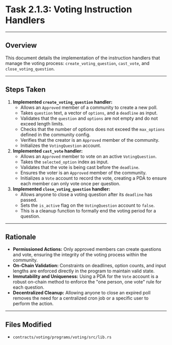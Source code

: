 # Task 2.1.3: Voting Instruction Handlers

---

## Overview
This document details the implementation of the instruction handlers that manage the voting process: `create_voting_question`, `cast_vote`, and `close_voting_question`.

---

## Steps Taken
1.  **Implemented `create_voting_question` handler:**
    *   Allows an `Approved` member of a community to create a new poll.
    *   Takes `question` text, a vector of `options`, and a `deadline` as input.
    *   Validates that the `question` and `options` are not empty and do not exceed length limits.
    *   Checks that the number of options does not exceed the `max_options` defined in the community config.
    *   Verifies that the creator is an `Approved` member of the community.
    *   Initializes the `VotingQuestion` account.
2.  **Implemented `cast_vote` handler:**
    *   Allows an `Approved` member to vote on an active `VotingQuestion`.
    *   Takes the `selected_option` index as input.
    *   Validates that the vote is being cast before the `deadline`.
    *   Ensures the voter is an `Approved` member of the community.
    *   Initializes a `Vote` account to record the vote, creating a PDA to ensure each member can only vote once per question.
3.  **Implemented `close_voting_question` handler:**
    *   Allows anyone to close a voting question after its `deadline` has passed.
    *   Sets the `is_active` flag on the `VotingQuestion` account to `false`.
    *   This is a cleanup function to formally end the voting period for a question.

---

## Rationale
-   **Permissioned Actions:** Only approved members can create questions and vote, ensuring the integrity of the voting process within the community.
-   **On-Chain Validation:** Constraints on deadlines, option counts, and input lengths are enforced directly in the program to maintain valid state.
-   **Immutability and Uniqueness:** Using a PDA for the `Vote` account is a robust on-chain method to enforce the "one person, one vote" rule for each question.
-   **Decentralized Cleanup:** Allowing anyone to close an expired poll removes the need for a centralized cron job or a specific user to perform the action.

---

## Files Modified
-   `contracts/voting/programs/voting/src/lib.rs` 